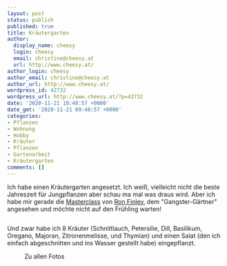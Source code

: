 ```yaml
---
layout: post
status: publish
published: true
title: Kräutergarten
author:
  display_name: cheesy
  login: cheesy
  email: christine@cheesy.at
  url: http://www.cheesy.at/
author_login: cheesy
author_email: christine@cheesy.at
author_url: http://www.cheesy.at/
wordpress_id: 42732
wordpress_url: http://www.cheesy.at/?p=42732
date: '2020-11-21 10:48:57 +0000'
date_gmt: '2020-11-21 09:48:57 +0000'
categories:
- Pflanzen
- Wohnung
- Hobby
- Kräuter
- Pflanzen
- Gartenarbeit
- Kräutergarten
comments: []
---
```

<!-- wp:paragraph -->
Ich habe einen Kräutergarten angesetzt. Ich weiß, vielleicht nicht die beste Jahreszeit für Jungpflanzen aber schau ma mal was draus wird. Aber ich habe mir gerade die [Masterclass](https://www.masterclass.com/) von [Ron Finley](http://ronfinley.com/), dem "Gangster-Gärtner" angesehen und möchte nicht auf den Frühling warten!
<!-- /wp:paragraph -->
<!-- wp:image {"id":42727} -->
<figure class="wp-block-image"><img src="http://www.cheesy.at/wp-content/uploads/Kra%CC%88utergarten-009.jpg" alt="" class="wp-image-42727"></figure>
<!-- /wp:image -->
<!-- wp:paragraph -->
Und zwar habe ich 8 Kräuter (Schnittlauch, Petersilie, Dill, Basilikum, Oregano, Majoran, Zitronenmelisse, und Thymian) und einen Salat (den ich einfach abgeschnitten und ins Wasser gestellt habe) eingepflanzt.
<!-- /wp:paragraph -->
<!-- wp:image {"id":42728,"linkDestination":"custom"} -->
<figure class="wp-block-image"><a href="http://www.cheesy.at/fotos/leben-in-belfast/2020-2/kraeutergarten/"><img src="http://www.cheesy.at/wp-content/uploads/Kra%CC%88utergarten-010.jpg" alt="" class="wp-image-42728"></a><br>
<figcaption>Zu allen Fotos</figcaption>
</figure>
<!-- /wp:image -->
<!-- wp:paragraph -->
<!-- /wp:paragraph -->

